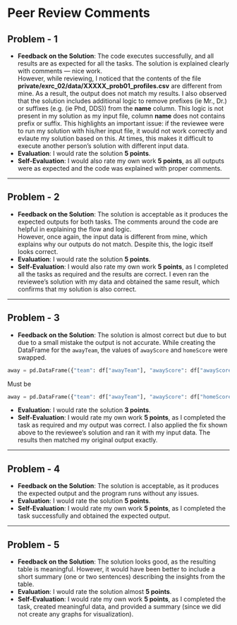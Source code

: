 # Peer Review Comments

## Problem - 1
- **Feedback on the Solution**: The code executes successfully, and all results are as expected for all the tasks. The solution is explained clearly with comments — nice work.  
  However, while reviewing, I noticed that the contents of the file **private/exrc_02/data/XXXXX_prob01_profiles.csv** are different from mine. As a result, the output does not match my results. I also observed that the solution includes additional logic to remove prefixes (ie Mr., Dr.) or suffixes (e.g. (ie Phd, DDS)) from the **name** column. This logic is not present in my solution as my input file, column **name** does not contains prefix or suffix. 
  This highlights an important issue: if the reviewee were to run my solution with his/her input file, it would not work correctly and evlaute my solution based on this. At times, this makes it difficult to execute another person’s solution with different input data.
- **Evaluation**: I would rate the solution **5 points**.  
- **Self-Evaluation**: I would also rate my own work **5 points**, as all outputs were as expected and the code was explained with proper comments.

---

## Problem - 2
- **Feedback on the Solution**: The solution is acceptable as it produces the expected outputs for both tasks. The comments around the code are helpful in explaining the flow and logic.  
  However, once again, the input data is different from mine, which explains why our outputs do not match. Despite this, the logic itself looks correct.
- **Evaluation**: I would rate the solution **5 points**.   
- **Self-Evaluation**: I would also rate my own work **5 points**, as I completed all the tasks as required and the results are correct. I even ran the reviewee’s solution with my data and obtained the same result, which confirms that my solution is also correct.

---

## Problem - 3
- **Feedback on the Solution**: The solution is almost correct but due to but due to a small mistake the output is not accurate. While creating the DataFrame for the `awayTeam`, the values of `awayScore` and `homeScore` were swapped.

```python
away = pd.DataFrame({"team": df["awayTeam"], "awayScore": df["awayScore"], "homeScore": df["homeScore"], "games": df["games"]})
```

Must be

```python
away = pd.DataFrame({"team": df["awayTeam"], "awayScore": df["homeScore"], "homeScore": df["awayScore"] ,'games': df['games']})
```
- **Evaluation**: I would rate the solution **3 points**.  
- **Self-Evaluation**: I would rate my own work **5 points**, as I completed the task as required and my output was correct. I also applied the fix shown above to the reviewee’s solution and ran it with my input data. The results then matched my original output exactly.

---

## Problem - 4
- **Feedback on the Solution**: The solution is acceptable, as it produces the expected output and the program runs without any issues.
- **Evaluation**: I would rate the solution **5 points**.  
- **Self-Evaluation**: I would rate my own work **5 points**, as I completed the task successfully and obtained the expected output.

---

## Problem - 5
- **Feedback on the Solution**: The solution looks good, as the resulting table is meaningful. However, it would have been better to include a short summary (one or two sentences) describing the insights from the table.
- **Evaluation**: I would rate the solution almost **5 points**.  
- **Self-Evaluation**: I would rate my own work **5 points**, as I completed the task, created meaningful data, and provided a summary (since we did not create any graphs for visualization).